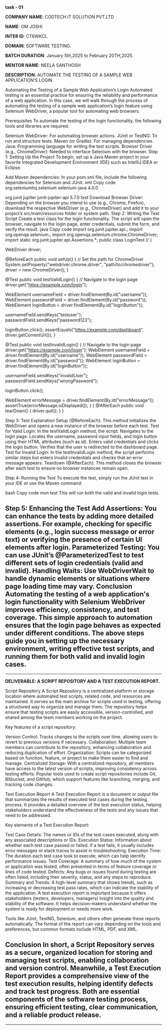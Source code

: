 **task - 01**

**COMPANY NAME**: CODTECH IT SOLUTION PVT.LTD

**NAME**: OM JOSHI

**INTER ID**: CT6WKCL.

**DOMAIN**: SOFTWARE TESTING.

**BATCH DURATION**: January 5th,2025 to February 20TH,2025.

**MENTOR NAME**: NEELA SANTHOSH

**DESCRIPTION**:  AUTOMATE THE TESTING OF A SAMPLE WEB APPLICATION’S LOGIN

Automating the Testing of a Sample Web Application’s Login Automated testing is an essential practice for ensuring the reliability and performance of a web application. In this case, we will walk through the process of automating the testing of a sample web application’s login feature using Selenium WebDriver, a popular tool for automating web browsers.

Prerequisites To automate the testing of the login functionality, the following tools and libraries are required:

Selenium WebDriver: For automating browser actions. JUnit or TestNG: To run and structure tests. Maven (or Gradle): For managing dependencies. Java: Programming language for writing the test scripts. Browser Driver (e.g., ChromeDriver): Needed to interface Selenium with the browser. Step 1: Setting Up the Project To begin, set up a Java Maven project in your favorite Integrated Development Environment (IDE) such as IntelliJ IDEA or Eclipse.

Add Maven dependencies: In your pom.xml file, include the following dependencies for Selenium and JUnit. xml Copy code org.seleniumhq.selenium selenium-java 4.0.0

org.junit.jupiter junit-jupiter-api 5.7.0 test Download Browser Driver: Depending on the browser you intend to use (e.g., Chrome, Firefox), download the respective WebDriver (e.g., ChromeDriver) and add it to your project’s src/main/resources folder or system path. Step 2: Writing the Test Script Create a test class for the login functionality. The script will open the browser, navigate to the login page, enter credentials, submit the form, and verify the result. java Copy code import org.junit.jupiter.api.; import org.openqa.selenium.; import org.openqa.selenium.chrome.ChromeDriver; import static org.junit.jupiter.api.Assertions.*;
public class LoginTest // {

WebDriver driver;

@BeforeEach public void setUp() { // Set the path for ChromeDriver System.setProperty("webdriver.chrome.driver", "path/to/chromedriver"); driver = new ChromeDriver(); }

@Test public void testValidLogin() { // Navigate to the login page driver.get("https://example.com/login");

WebElement usernameField = driver.findElement(By.id("username"));
WebElement passwordField = driver.findElement(By.id("password"));
WebElement loginButton = driver.findElement(By.id("loginButton"));

usernameField.sendKeys("testuser");
passwordField.sendKeys("password123");

loginButton.click();
assertEquals("https://example.com/dashboard", driver.getCurrentUrl());
}

@Test public void testInvalidLogin() { // Navigate to the login page driver.get("https://example.com/login");
WebElement usernameField = driver.findElement(By.id("username"));
WebElement passwordField = driver.findElement(By.id("password"));
WebElement loginButton = driver.findElement(By.id("loginButton"));

usernameField.sendKeys("invalidUser");
passwordField.sendKeys("wrongPassword");

loginButton.click();

WebElement errorMessage = driver.findElement(By.id("errorMessage"));
assertTrue(errorMessage.isDisplayed());
}
{
@AfterEach public void tearDown() { driver.quit(); } }

Step 3: Test Explanation Setup (@BeforeEach): This method initializes the WebDriver and opens a new instance of the browser before each test. Test for Valid Login: In the testValidLogin method, the script: Navigates to the login page. Locates the username, password input fields, and login button using their HTML attributes (such as id). Enters valid credentials and clicks the login button. Verifies that the user is redirected to the dashboard page. Test for Invalid Login: In the testInvalidLogin method, the script performs similar steps but enters invalid credentials and checks that an error message appears. Teardown (@AfterEach): This method closes the browser after each test to ensure no browser instances remain open.

Step 4: Running the Test To execute the test, simply run the JUnit test in your IDE or use the Maven command:

bash Copy code mvn test This will run both the valid and invalid login tests.

Step 5: Enhancing the Test Add Assertions: You can enhance the tests by adding more detailed assertions. For example, checking for specific elements (e.g., login success message or error text) or verifying the presence of certain UI elements after login. Parameterized Testing: You can use JUnit’s @ParameterizedTest to test different sets of login credentials (valid and invalid). Handling Waits: Use WebDriverWait to handle dynamic elements or situations where page loading time may vary. Conclusion Automating the testing of a web application's login functionality with Selenium WebDriver improves efficiency, consistency, and test coverage. This simple approach to automation ensures that the login page behaves as expected under different conditions. The above steps guide you in setting up the necessary environment, writing effective test scripts, and running them for both valid and invalid login cases.
----------------------------------------------------------------------------------------------------------------------------------------------------------------
----------------------------------------------------------------------------------------------------------------------------------------------------------------
**DELIVERABLE: A SCRIPT REPOSITORY AND A TEST EXECUTION REPORT.**

Script Repository
A Script Repository is a centralized platform or storage location where automated test scripts, related code, and resources are maintained. It serves as the main archive for scripts used in testing, offering a structured way to organize and manage them. The repository helps ensure that testing scripts are easily accessible, version-controlled, and shared among the team members working on the project.

Key features of a script repository:

Version Control: Tracks changes to the scripts over time, allowing users to revert to previous versions if necessary.
Collaboration: Multiple team members can contribute to the repository, enhancing collaboration and reducing duplication of effort.
Organization: Scripts can be categorized based on function, feature, or project to make them easier to find and manage.
Centralized Storage: With a centralized repository, all members have access to the latest version of scripts, improving consistency across testing efforts.
Popular tools used to create script repositories include Git, Bitbucket, and GitHub, which support features like branching, merging, and tracking code changes.

Test Execution Report
A Test Execution Report is a document or output file that summarizes the results of executed test cases during the testing process. It provides a detailed overview of the test execution status, helping stakeholders understand the effectiveness of the tests and any issues that need to be addressed.

Key elements of a Test Execution Report:

Test Case Details: The names or IDs of the test cases executed, along with any associated descriptions or IDs.
Execution Status: Information about whether each test case passed or failed. If a test fails, it usually includes error messages or stack traces to assist in troubleshooting.
Execution Time: The duration each test case took to execute, which can help identify performance issues.
Test Coverage: A summary of how much of the system or application was tested, often presented in terms of feature coverage or lines of code tested.
Defects: Any bugs or issues found during testing are often listed, including their severity, status, and any steps to reproduce.
Summary and Trends: A high-level summary that shows trends, such as increasing or decreasing test pass rates, which can indicate the stability of the application.
A test execution report is important because it offers stakeholders (testers, developers, managers) insight into the quality and stability of the software. It helps decision-makers understand whether the system is ready for deployment or needs more work.

Tools like JUnit, TestNG, Selenium, and others often generate these reports automatically. The format of the report can vary depending on the tools and preferences, but common formats include HTML, PDF, and XML.

Conclusion
In short, a Script Repository serves as a secure, organized location for storing and managing test scripts, enabling collaboration and version control. Meanwhile, a Test Execution Report provides a comprehensive view of the test execution results, helping identify defects and track test progress. Both are essential components of the software testing process, ensuring efficient testing, clear communication, and a reliable product release.
----------------------------------------------------------------------------------------------------------------------------------------------------------------
----------------------------------------------------------------------------------------------------------------------------------------------------------------
